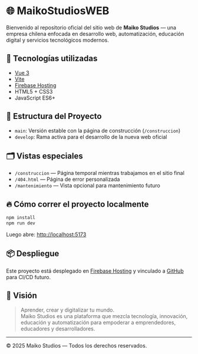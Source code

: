 
# 🌐 MaikoStudiosWEB

Bienvenido al repositorio oficial del sitio web de **Maiko Studios** — una empresa chilena enfocada en desarrollo web, automatización, educación digital y servicios tecnológicos modernos.

## 🚀 Tecnologías utilizadas

- [Vue 3](https://vuejs.org/)
- [Vite](https://vitejs.dev/)
- [Firebase Hosting](https://firebase.google.com/products/hosting)
- HTML5 + CSS3
- JavaScript ES6+

## 🧱 Estructura del Proyecto

- `main`: Versión estable con la página de construcción (`/construccion`)
- `develop`: Rama activa para el desarrollo de la nueva web oficial

## 🗂️ Vistas especiales

- `/construccion` — Página temporal mientras trabajamos en el sitio final
- `/404.html` — Página de error personalizada
- `/mantenimiento` — Vista opcional para mantenimiento futuro

## 🔥 Cómo correr el proyecto localmente

```bash
npm install
npm run dev
```

Luego abre: [http://localhost:5173](http://localhost:5173)

## 📦 Despliegue

Este proyecto está desplegado en [Firebase Hosting](https://firebase.google.com/docs/hosting) y vinculado a [GitHub](https://github.com/maikostudios/maikostudiosWEB) para CI/CD futuro.

## 🧠 Visión

> Aprender, crear y digitalizar tu mundo.  
> Maiko Studios es una plataforma que mezcla tecnología, innovación, educación y automatización para empoderar a emprendedores, educadores y desarrolladores.

---

© 2025 Maiko Studios — Todos los derechos reservados.

